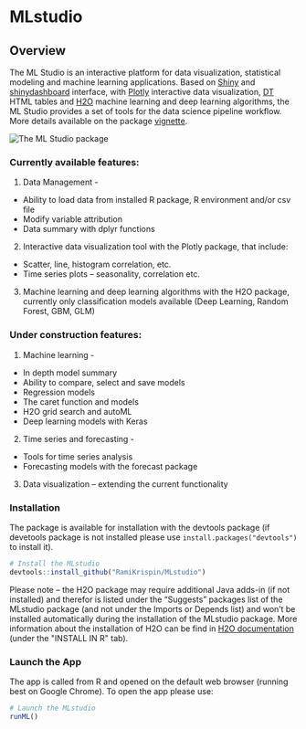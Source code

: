 # **MLstudio**

## **Overview**

The ML Studio is an interactive platform for data visualization, statistical modeling and machine learning applications. Based on [Shiny](http://shiny.rstudio.com/) and [shinydashboard](https://rstudio.github.io/shinydashboard/) interface, with [Plotly](https://plot.ly/r/) interactive data visualization, [DT](https://rstudio.github.io/DT/) HTML tables and [H2O](https://www.h2o.ai/) machine learning and deep learning algorithms, the ML Studio provides a set of tools for the data science pipeline workflow. More details available on the package [vignette](https://github.com/RamiKrispin/MLstudio/blob/master/vignettes/my-vignette.Rmd).

![The ML Studio package](https://github.com/RamiKrispin/MLstudio/blob/master/vignettes/gif/MLStudio.gif)

### **Currently available features:**
1. Data Management -
  - Ability to load data from installed R package, R environment and/or csv file
  - Modify variable attribution
  - Data summary with dplyr functions
2. Interactive data visualization tool with the Plotly package, that include:
- Scatter, line, histogram correlation, etc.
- Time series plots – seasonality, correlation etc.
3. Machine learning and deep learning algorithms with the H2O package, currently only classification models available (Deep Learning, Random Forest, GBM, GLM)

### **Under construction features:**
1. Machine learning -
  - In depth model summary
  - Ability to compare, select and save models 
  - Regression models
  - The caret function and models 
  - H2O grid search and autoML
  - Deep learning models with Keras
2. Time series and forecasting - 
  - Tools for time series analysis
  - Forecasting models with the forecast package 
3. Data visualization 
  – extending the current functionality

### **Installation**

The package is available for installation with the devtools package (if devetools package is not installed please use `install.packages("devtools")` to install it).

```r
# Install the MLstudio
devtools::install_github("RamiKrispin/MLstudio")
```
Please note – the H2O package may require additional Java adds-in (if not installed) and therefor is listed under the “Suggests” packages list of the MLstudio package (and not under the Imports or Depends list) and won’t be installed automatically during the installation of the MLstudio package. More information about the installation of H2O can be find in [H2O documentation](http://h2o-release.s3.amazonaws.com/h2o/rel-weierstrass/7/index.html) (under the "INSTALL IN R" tab).

### **Launch the App**

The app is called from R and opened on the default web browser (running best on Google Chrome). To open the app please use:

```r
# Launch the MLstudio
runML()
```
